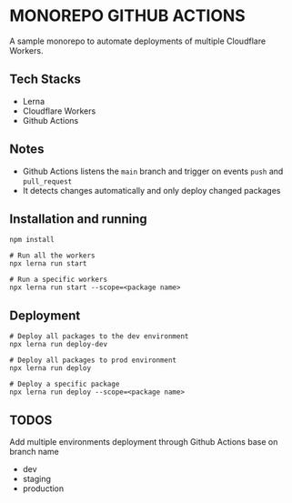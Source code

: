 # MONOREPO GITHUB ACTIONS

A sample monorepo to automate deployments of multiple Cloudflare Workers.

## Tech Stacks

- Lerna
- Cloudflare Workers
- Github Actions

## Notes

- Github Actions listens the `main` branch and trigger on events `push` and `pull_request`
- It detects changes automatically and only deploy changed packages

## Installation and running

```
npm install

# Run all the workers
npx lerna run start

# Run a specific workers
npx lerna run start --scope=<package name>
```

## Deployment

```
# Deploy all packages to the dev environment
npx lerna run deploy-dev

# Deploy all packages to prod environment
npx lerna run deploy

# Deploy a specific package
npx lerna run deploy --scope=<package name>
```

## TODOS

Add multiple environments deployment through Github Actions base on branch name
  - dev
  - staging
  - production
